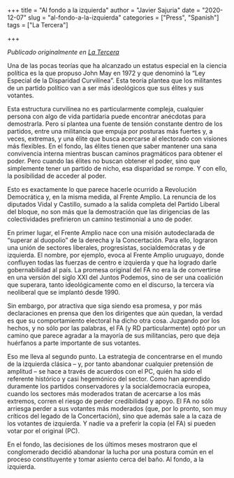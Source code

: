 +++
title = "Al fondo a la izquierda"
author = "Javier Sajuria"
date = "2020-12-07"
slug = "al-fondo-a-la-izquierda"
categories = ["Press", "Spanish"]
tags = ["La Tercera"]

+++

*Publicado originalmente en [La Tercera](https://www.latercera.com/opinion/noticia/al-fondo-a-la-izquierda/FUVGPOJGOZDILGMAD6JRHLO34Y/)*

Una de las pocas teorías que ha alcanzado un estatus especial en la ciencia política es la que propuso John May en 1972 y que denominó la “Ley Especial de la Disparidad Curvilínea”. Esta teoría plantea que los militantes de un partido político van a ser más ideológicos que sus élites y sus votantes.

Esta estructura curvilínea no es particularmente compleja, cualquier persona con algo de vida partidaria puede encontrar anécdotas para demostrarla. Pero sí plantea una fuente de tensión constante dentro de los partidos, entre una militancia que empuja por posturas más fuertes y, a veces, extremas, y una élite que busca acercarse al electorado con visiones más flexibles. En el fondo, las élites tienen que saber mantener una sana convivencia interna mientras buscan caminos pragmáticos para obtener el poder. Pero cuando las élites no buscan obtener el poder, sino que simplemente tener un partido de nicho, esa disparidad se rompe. Y con ello, la posibilidad de acceder al poder.

Esto es exactamente lo que parece hacerle ocurrido a Revolución Democrática y, en la misma medida, al Frente Amplio. La renuncia de los diputados Vidal y Castillo, sumado a la salida completa del Partido Liberal del bloque, no son más que la demostración que las dirigencias de las colectividades prefirieron un camino testimonial a uno de poder.

En primer lugar, el Frente Amplio nace con una misión autodeclarada de “superar al duopolio” de la derecha y la Concertación. Para ello, lograron una unión de sectores liberales, progresistas, socialdemócratas y de izquierda. El nombre, por ejemplo, evoca al Frente Amplio uruguayo, donde confluyen todas las fuerzas de centro e izquierda y que ha logrado darle gobernabilidad al país. La promesa original del FA no era la de convertirse en una versión del siglo XXI del Juntos Podemos, sino de ser una coalición que superara, tanto ideológicamente como en el discurso, la tercera vía neoliberal que se implantó desde 1990.

Sin embargo, por atractiva que siga siendo esa promesa, y por más declaraciones en prensa que den los dirigentes que aún quedan, la verdad es que su comportamiento electoral ha dicho otra cosa. Juzgando por los hechos, y no sólo por las palabras, el FA (y RD particularmente) optó por un camino que parece agradar a la mayoría de sus militancias, pero que deja huérfanos a parte importante de sus votantes.

Eso me lleva al segundo punto. La estrategia de concentrarse en el mundo de la izquierda clásica – y, por tanto abandonar cualquier pretensión de amplitud – se hace a través de acuerdos con el PC, quién ha sido el referente histórico y casi hegemónico del sector. Como han aprendido duramente los partidos conservadores y la socialdemocracia europea, cuando los sectores más moderados tratan de acercarse a los más extremos, corren el riesgo de perder credibilidad y apoyo. El FA no sólo arriesga perder a sus votantes más moderados (que, por lo pronto, son muy críticos del legado de la Concertación), sino que además sale a la caza de los votantes de izquierda. Y nadie va a preferir la copia (el FA) si pueden votar por el original (PC).

En el fondo, las decisiones de los últimos meses mostraron que el conglomerado decidió abandonar la lucha por una postura común en el proceso constituyente y tomar asiento cerca del baño. Al fondo, a la izquierda.